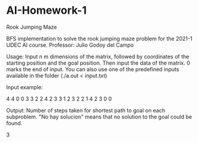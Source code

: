 # AI-Homework-1
Rook Jumping Maze

BFS implementation to solve the rook jumping maze problem for the 2021-1 UDEC AI course. Professor: Julio Godoy del Campo

Usage: Input n m dimensions of the matrix, followed by coordinates of the starting position and the goal position. Then input the data of the matrix. 0 marks the end of input. You can also use one of the predefined inputs available in the folder (./a.out < input.txt)

Input example: 

4 4 0 0 3 3
2 2 4 2
3 3 1 2
3 2 2 1
4 2 3 0
0
  
Output: Number of steps taken for shortest path to goal on each subproblem. "No hay solucion" means that no solution to the goal could be found.

3
